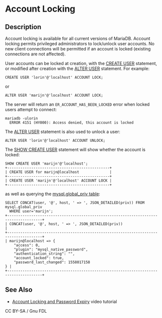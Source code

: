 # Account Locking

## Description

Account locking is available for all current versions of MariaDB. Account locking permits privileged administrators to lock/unlock user accounts. No new client connections will be permitted if an account is locked (existing connections are not affected).

User accounts can be locked at creation, with the [CREATE USER](../../reference/sql-statements/account-management-sql-commands/create-user.md) statement, or modified after creation with the [ALTER USER](../../reference/sql-statements/account-management-sql-commands/alter-user.md) statement. For example:

```
CREATE USER 'lorin'@'localhost' ACCOUNT LOCK;
```

or

```
ALTER USER 'marijn'@'localhost' ACCOUNT LOCK;
```

The server will return an `ER_ACCOUNT_HAS_BEEN_LOCKED` error when locked users attempt to connect:

```
mariadb -ulorin
  ERROR 4151 (HY000): Access denied, this account is locked
```

The [ALTER USER](../../reference/sql-statements/account-management-sql-commands/alter-user.md) statement is also used to unlock a user:

```
ALTER USER 'lorin'@'localhost' ACCOUNT UNLOCK;
```

The [SHOW CREATE USER](../../reference/sql-statements/administrative-sql-statements/show/show-create-user.md) statement will show whether the account is locked:

```
SHOW CREATE USER 'marijn'@'localhost';
+-----------------------------------------------+
| CREATE USER for marijn@localhost              |
+-----------------------------------------------+
| CREATE USER 'marijn'@'localhost' ACCOUNT LOCK |
+-----------------------------------------------+
```

as well as querying the [mysql.global\_priv table](../../reference/sql-statements/administrative-sql-statements/system-tables/the-mysql-database-tables/mysql-global_priv-table.md):

```
SELECT CONCAT(user, '@', host, ' => ', JSON_DETAILED(priv)) FROM mysql.global_priv 
  WHERE user='marijn';
+--------------------------------------------------------------------------------------+
| CONCAT(user, '@', host, ' => ', JSON_DETAILED(priv))                                 |
+--------------------------------------------------------------------------------------+
| marijn@localhost => {
    "access": 0,
    "plugin": "mysql_native_password",
    "authentication_string": "",
    "account_locked": true,
    "password_last_changed": 1558017158
} |
+--------------------------------------------------------------------------------------+
```

## See Also

* [Account Locking and Password Expiry](https://www.youtube.com/watch?v=AWM_fWZ3XIw) video tutorial

CC BY-SA / Gnu FDL
